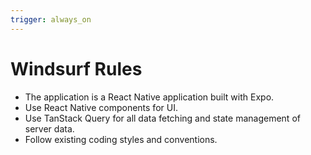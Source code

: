 ```yaml
---
trigger: always_on
---
```


# Windsurf Rules

- The application is a React Native application built with Expo.
- Use React Native components for UI.
- Use TanStack Query for all data fetching and state management of server data.
- Follow existing coding styles and conventions.
